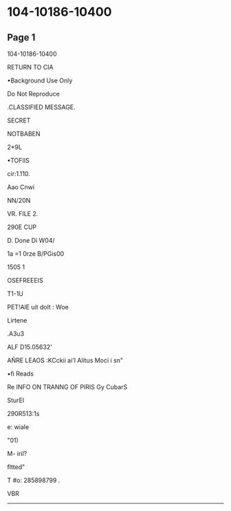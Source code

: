 # 104-10186-10400

## Page 1

104-10186-10400

RETURN TO CIA

•Background Use Only

Do Not Reproduce

.CLASSIFIED MESSAGE.

SECRET

NOTBABEN

2*9L

•TOFIIS

cir:1.110.

Aao Cnwi

NN/20N

VR. FILE 2.

290E CUP

D. Done Di W04/

1a =1 0rze B/PGis00

1505 1

OSEFREEEIS

T1-1U

PET!AlE uit dolt : Woe

Lirtene

.A3u3

ALF D15.05632'

AÑRE LEAOS :KCckii ai'l Alitus Moci i sn"

•fi Reads

Re INFO ON TRANNG OF PIRIS Gy CubarS

SturEl

290R513:1s

e: wiale

"01)

M- iril?

fltted"

T #o: 285898799 .

VBR

---

